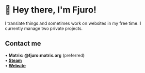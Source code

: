# 👋 Hey there, I'm Fjuro!
I translate things and sometimes work on websites in my free time.
I currently manage two private projects.

## Contact me
• **Matrix: @fjuro:matrix.org** (preferred)<br>
• **[Steam](https://steamcommunity.com/id/Fjuro)**<br>
• **[Website](https://fjuro.alius.cz)**
